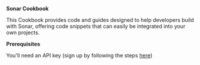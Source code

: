 **Sonar Cookbook**

This Cookbook provides code and guides designed to help developers build with Sonar, offering code snippets that can easily be integrated into your own projects.

**Prerequisites**

You'll need an API key (sign up by following the steps [here](https://docs.perplexity.ai/guides/getting-started))
